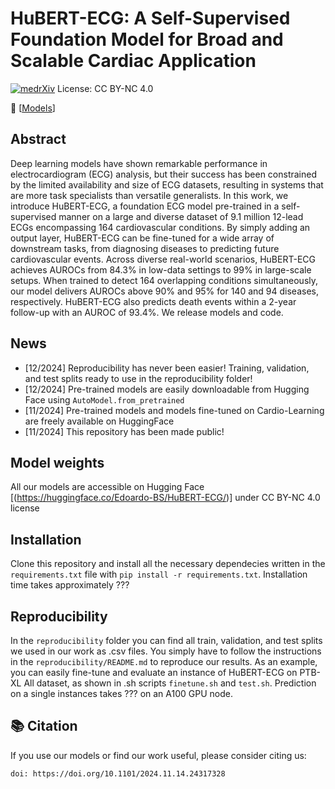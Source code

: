 # HuBERT-ECG: A Self-Supervised Foundation Model for Broad and Scalable Cardiac Application

[![medrXiv](https://img.shields.io/badge/medRxiv-green)](https://www.medrxiv.org/content/10.1101/2024.11.14.24317328v1)
License: CC BY-NC 4.0


📢 [[Models](https://huggingface.co/Edoardo-BS/HuBERT-ECG/)] 

## Abstract
Deep learning models have shown remarkable performance in electrocardiogram (ECG) analysis, but their success has been constrained by the limited availability and size of ECG datasets, resulting in systems that are more task specialists than versatile generalists. In this work, we introduce HuBERT-ECG, a foundation ECG model pre-trained in a self-supervised manner on a large and diverse dataset of 9.1 million 12-lead ECGs encompassing 164 cardiovascular conditions. By simply adding an output layer, HuBERT-ECG can be fine-tuned for a wide array of downstream tasks, from diagnosing diseases to predicting future cardiovascular events. Across diverse real-world scenarios, HuBERT-ECG achieves AUROCs from 84.3% in low-data settings to 99% in large-scale setups. When trained to detect 164 overlapping conditions simultaneously, our model delivers AUROCs above 90% and 95% for 140 and 94 diseases, respectively. HuBERT-ECG also predicts death events within a 2-year follow-up with an AUROC of 93.4%. We release models and code.

## News
- [12/2024] Reproducibility has never been easier! Training, validation, and test splits ready to use in the reproducibility folder!
- [12/2024] Pre-trained models are easily downloadable from Hugging Face using `AutoModel.from_pretrained`
- [11/2024] Pre-trained models and models fine-tuned on Cardio-Learning are freely available on HuggingFace
- [11/2024] This repository has been made public!

## Model weights
All our models are accessible on Hugging Face [(https://huggingface.co/Edoardo-BS/HuBERT-ECG/)] under CC BY-NC 4.0 license

## Installation
Clone this repository and install all the necessary dependecies written in the `requirements.txt` file with ```pip install -r requirements.txt```.
Installation time takes approximately ???

## Reproducibility
In the `reproducibility` folder you can find all train, validation, and test splits we used in our work as .csv files. You simply have to follow the instructions in the `reproducibility/README.md` to reproduce our results.
As an example, you can easily fine-tune and evaluate an instance of HuBERT-ECG on PTB-XL All dataset, as shown in .sh scripts `finetune.sh` and `test.sh`.
Prediction on a single instances takes ??? on an A100 GPU node.

## 📚 Citation
If you use our models or find our work useful, please consider citing us:
```
doi: https://doi.org/10.1101/2024.11.14.24317328
```


